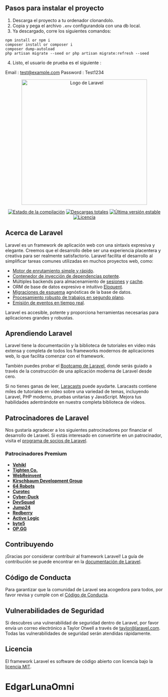## Pasos para instalar el proyecto


1. Descarga el proyecto a tu ordenador clonandolo.
2. Copia y pega el archivo ```.env``` configurandola con una db local. 
3. Ya descargado, corre los siguientes comandos:

```
npm install or npm i
composer install or composer i
composer dump-autoload
php artisan migrate --seed or php artisan migrate:refresh --seed
```
4. Listo, el usuario de prueba es el siguiente :

Email : test@example.com
Password : Test1234






<p align="center"><a href="https://laravel.com" target="_blank"><img src="https://raw.githubusercontent.com/laravel/art/master/logo-lockup/5%20SVG/2%20CMYK/1%20Full%20Color/laravel-logolockup-cmyk-red.svg" width="400" alt="Logo de Laravel"></a></p>

<p align="center">
<a href="https://github.com/laravel/framework/actions"><img src="https://github.com/laravel/framework/workflows/tests/badge.svg" alt="Estado de la compilación"></a>
<a href="https://packagist.org/packages/laravel/framework"><img src="https://img.shields.io/packagist/dt/laravel/framework" alt="Descargas totales"></a>
<a href="https://packagist.org/packages/laravel/framework"><img src="https://img.shields.io/packagist/v/laravel/framework" alt="Última versión estable"></a>
<a href="https://packagist.org/packages/laravel/framework"><img src="https://img.shields.io/packagist/l/laravel/framework" alt="Licencia"></a>
</p>

## Acerca de Laravel

Laravel es un framework de aplicación web con una sintaxis expresiva y elegante. Creemos que el desarrollo debe ser una experiencia placentera y creativa para ser realmente satisfactorio. Laravel facilita el desarrollo al simplificar tareas comunes utilizadas en muchos proyectos web, como:

- [Motor de enrutamiento simple y rápido](https://laravel.com/docs/routing).
- [Contenedor de inyección de dependencias potente](https://laravel.com/docs/container).
- Múltiples backends para almacenamiento de [sesiones](https://laravel.com/docs/session) y [cache](https://laravel.com/docs/cache).
- ORM de base de datos expresivo e intuitivo [Eloquent](https://laravel.com/docs/eloquent).
- [Migraciones de esquema](https://laravel.com/docs/migrations) agnósticas de la base de datos.
- [Procesamiento robusto de trabajos en segundo plano](https://laravel.com/docs/queues).
- [Emisión de eventos en tiempo real](https://laravel.com/docs/broadcasting).

Laravel es accesible, potente y proporciona herramientas necesarias para aplicaciones grandes y robustas.


## Aprendiendo Laravel

Laravel tiene la documentación y la biblioteca de tutoriales en video más extensa y completa de todos los frameworks modernos de aplicaciones web, lo que facilita comenzar con el framework.

También puedes probar el [Bootcamp de Laravel](https://bootcamp.laravel.com), donde serás guiado a través de la construcción de una aplicación moderna de Laravel desde cero.

Si no tienes ganas de leer, [Laracasts](https://laracasts.com) puede ayudarte. Laracasts contiene miles de tutoriales en video sobre una variedad de temas, incluyendo Laravel, PHP moderno, pruebas unitarias y JavaScript. Mejora tus habilidades adentrándote en nuestra completa biblioteca de videos.

## Patrocinadores de Laravel

Nos gustaría agradecer a los siguientes patrocinadores por financiar el desarrollo de Laravel. Si estás interesado en convertirte en un patrocinador, visita el [programa de socios de Laravel](https://partners.laravel.com).

### Patrocinadores Premium

- **[Vehikl](https://vehikl.com/)**
- **[Tighten Co.](https://tighten.co)**
- **[WebReinvent](https://webreinvent.com/)**
- **[Kirschbaum Development Group](https://kirschbaumdevelopment.com)**
- **[64 Robots](https://64robots.com)**
- **[Curotec](https://www.curotec.com/services/technologies/laravel/)**
- **[Cyber-Duck](https://cyber-duck.co.uk)**
- **[DevSquad](https://devsquad.com/hire-laravel-developers)**
- **[Jump24](https://jump24.co.uk)**
- **[Redberry](https://redberry.international/laravel/)**
- **[Active Logic](https://activelogic.com)**
- **[byte5](https://byte5.de)**
- **[OP.GG](https://op.gg)**

## Contribuyendo

¡Gracias por considerar contribuir al framework Laravel! La guía de contribución se puede encontrar en la [documentación de Laravel](https://laravel.com/docs/contributions).

## Código de Conducta

Para garantizar que la comunidad de Laravel sea acogedora para todos, por favor revisa y cumple con el [Código de Conducta](https://laravel.com/docs/contributions#code-of-conduct).

## Vulnerabilidades de Seguridad

Si descubres una vulnerabilidad de seguridad dentro de Laravel, por favor envía un correo electrónico a Taylor Otwell a través de [taylor@laravel.com](mailto:taylor@laravel.com). Todas las vulnerabilidades de seguridad serán atendidas rápidamente.

## Licencia

El framework Laravel es software de código abierto con licencia bajo la [licencia MIT](https://opensource.org/licenses/MIT).
# EdgarLunaOmni
